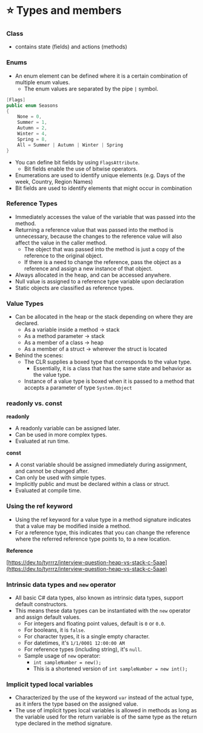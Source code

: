 # ⭐ Types and members

### **Class**

- contains state (fields) and actions (methods)

### Enums

- An enum element can be defined where it is a certain combination of multiple enum values.
    - The enum values are separated by the pipe `|` symbol.

```csharp
[Flags]
public enum Seasons
{
    None = 0,
    Summer = 1,
    Autumn = 2,
    Winter = 4,
    Spring = 8,
    All = Summer | Autumn | Winter | Spring
}
```

- You can define bit fields by using `FlagsAttribute`.
    - Bit fields enable the use of bitwise operators.
- Enumerations are used to identify unique elements (e.g. Days of the week, Country, Region Names)
- Bit fields are used to identify elements that might occur in combination

### **Reference Types**

- Immediately accesses the value of the variable that was passed into the method.
- Returning a reference value that was passed into the method is unnecessary, because the changes to the reference value will also affect the value in the caller method.
	- The object that was passed into the method is just a copy of the reference to the original object.
	- If there is a need to change the reference, pass the object as a reference and assign a new instance of that object.
- Always allocated in the heap, and can be accessed anywhere.
- Null value is assigned to a reference type variable upon declaration
- Static objects are classified as reference types.

### **Value Types**

- Can be allocated in the heap or the stack depending on where they are declared.
    - As a variable inside a method → stack
    - As a method parameter → stack
    - As a member of a class → heap
    - As a member of a struct → wherever the struct is located
- Behind the scenes:
    - The CLR supplies a boxed type that corresponds to the value type.
        - Essentially, it is a class that has the same state and behavior as the value type.
    - Instance of a value type is boxed when it is passed to a method that accepts a parameter of type `System.Object`

### **readonly vs. const**

**readonly**

- A readonly variable can be assigned later.
- Can be used in more complex types.
- Evaluated at run time.

**const**

- A const variable should be assigned immediately during assignment, and cannot be changed after.
- Can only be used with simple types.
- Implicitly public and must be declared within a class or struct.
- Evaluated at compile time.

### **Using the ref keyword**

- Using the ref keyword for a value type in a method signature indicates that a value may be modified inside a method.
- For a reference type, this indicates that you can change the reference where the referred reference type points to, to a new location.

**Reference**

[https://dev.to/tyrrrz/interview-question-heap-vs-stack-c-5aae](https://dev.to/tyrrrz/interview-question-heap-vs-stack-c-5aae)

### **Intrinsic data types and `new` operator**

- All basic C# data types, also known as intrinsic data types, support default constructors.
- This means these data types can be instantiated with the `new` operator and assign default values.
	- For integers and floating point values, default is `0` or `0.0`.
	- For booleans, it is `false`.
	- For character types, it is a single empty character.
	- For datetimes, it's `1/1/0001 12:00:00 AM`
	- For reference types (including string), it's `null`.
	- Sample usage of `new` operator:
		- `int sampleNumber = new();`
		- This is a shortened version of `int sampleNumber = new int();`

### **Implicit typed local variables**

- Characterized by the use of the keyword `var` instead of the actual type, as it infers the type based on the assigned value.
- The use of implicit types local variables is allowed in methods as long as the variable used for the return variable is of the same type as the return type declared in the method signature.